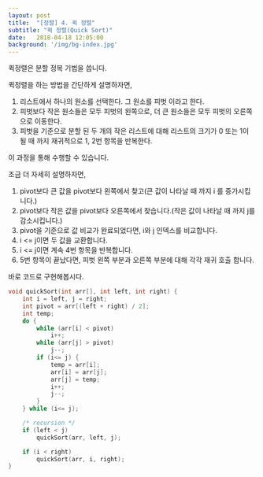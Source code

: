 ```yaml
---
layout: post
title:  "[정렬] 4. 퀵 정렬"
subtitle: "퀵 정렬(Quick Sort)"
date:   2018-04-18 12:05:00
background: '/img/bg-index.jpg'
---
```


퀵정렬은 분할 정복 기법을 씁니다.

퀵정렬을 하는 방법을 간단하게 설명하자면,<br>
1. 리스트에서 하나의 원소를 선택한다. 그 원소를 피벗 이라고 한다.
2. 피벗보다 작은 원소들은 모두 피벗의 왼쪽으로, 더 큰 원소들은 모두 피벗의 오른쪽으로 이동한다.
3. 피벗을 기준으로 분할 된 두 개의 작은 리스트에 대해 리스트의 크기가 0 또는 1이 될 때 까지 재귀적으로 1, 2번 항목을 반복한다.

이 과정을 통해 수행할 수 있습니다.

조금 더 자세히 설명하자면,<br>
1. pivot보다 큰 값을 pivot보다 왼쪽에서 찾고(큰 값이 나타날 때 까지 i 를 증가시킵니다.)
2. pivot보다 작은 값을 pivot보다 오른쪽에서 찾습니다.(작은 값이 나타날 때 까지 j를 감소시킵니다.)
3. pivot을 기준으로 값 비교가 완료되었다면, i와 j 인덱스를 비교합니다.
4. i <= j이면 두 값을 교환합니다.
5. i <= j이면 계속 4번 항목을 반복합니다.
6. 5번 항목이 끝났다면, 피벗 왼쪽 부분과 오른쪽 부분에 대해 각각 재귀 호출 합니다.

바로 코드로 구현해봅시다.
```cpp
void quickSort(int arr[], int left, int right) {
    int i = left, j = right;
    int pivot = arr[(left + right) / 2];
    int temp;
    do {
        while (arr[i] < pivot)
            i++;
        while (arr[j] > pivot)
            j--;
        if (i<= j) {
            temp = arr[i];
            arr[i] = arr[j];
            arr[j] = temp;
            i++;
            j--;
        }
    } while (i<= j);

    /* recursion */
    if (left < j)
        quickSort(arr, left, j);

    if (i < right)
        quickSort(arr, i, right);
}
```
